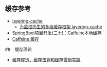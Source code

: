 ## 缓存参考
- [layering-cache](https://github.com/xiaolyuh/layering-cache)
    - [为监控而生的多级缓存框架 layering-cache](https://www.jianshu.com/p/c5b2617b83e2)
- [SpringBoot项目开发(二十)：Caffeine本地缓存](https://blog.csdn.net/zhuyu19911016520/article/details/81946202)
- [
Caffeine 缓存](https://blog.csdn.net/xiaolyuh123/article/details/78794012)

##　缓存理论
- [缓存穿透、缓存击穿和缓存雪崩实践](https://blog.csdn.net/xiaolyuh123/article/details/85335109)